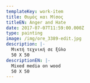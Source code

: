 ```yaml
---
templateKey: work-item
title: Θυμός και Μίσος
titleEN: Anger and Hate
date: 2017-07-07T11:59:00.000Z
type: painting
image: /img/ore_3389-edit.jpg
description: |-
  Μικτή τεχνική σε ξύλο
  50 X 50
descriptionEN: |-
  Mixed media on wood
  50 X 50
---
```

